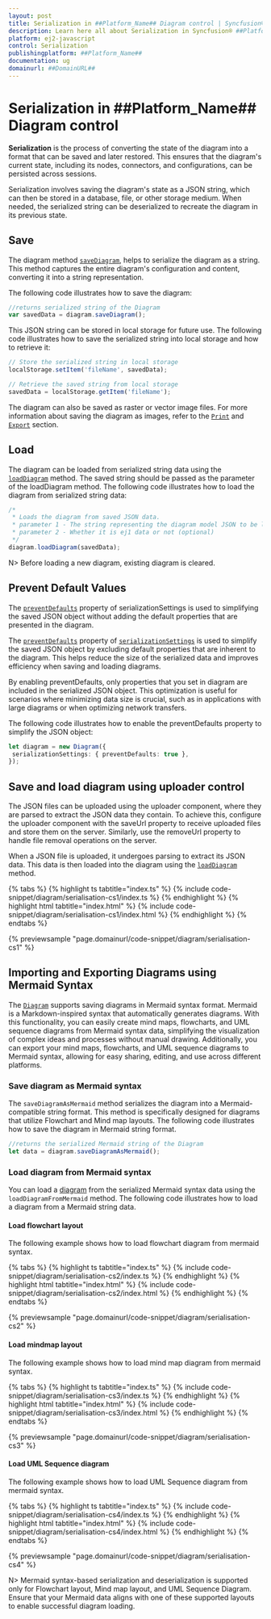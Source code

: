 ```yaml
---
layout: post
title: Serialization in ##Platform_Name## Diagram control | Syncfusion®
description: Learn here all about Serialization in Syncfusion® ##Platform_Name## Diagram control of Syncfusion Essential® JS 2 and more.
platform: ej2-javascript
control: Serialization 
publishingplatform: ##Platform_Name##
documentation: ug
domainurl: ##DomainURL##
---
```


# Serialization in ##Platform_Name## Diagram control

**Serialization** is the process of converting the state of the diagram into a format that can be saved and later restored. This ensures that the diagram's current state, including its nodes, connectors, and configurations, can be persisted across sessions.

Serialization involves saving the diagram's state as a JSON string, which can then be stored in a database, file, or other storage medium. When needed, the serialized string can be deserialized to recreate the diagram in its previous state.

## Save

The diagram method [`saveDiagram`](../api/diagram/#savediagram), helps to serialize the diagram as a string. This method captures the entire diagram's configuration and content, converting it into a string representation.

The following code illustrates how to save the diagram:

```ts
//returns serialized string of the Diagram
var savedData = diagram.saveDiagram();

```

This JSON string can be stored in local storage for future use. The following code illustrates how to save the serialized string into local storage and how to retrieve it:

```ts
// Store the serialized string in local storage
localStorage.setItem('fileName', savedData);

// Retrieve the saved string from local storage
savedData = localStorage.getItem('fileName');

```

The diagram can also be saved as raster or vector image files. For more information about saving the diagram as images, refer to the [`Print`](./print) and [`Export`](./export) section.

## Load

The diagram can be loaded from serialized string data using the [`loadDiagram`](../api/diagram#loaddiagram) method. The saved string should be passed as the parameter of the loadDiagram method. The following code illustrates how to load the diagram from serialized string data:

```ts
/*
 * Loads the diagram from saved JSON data.
 * parameter 1 - The string representing the diagram model JSON to be loaded.
 * parameter 2 - Whether it is ej1 data or not (optional)
 */
diagram.loadDiagram(savedData);

```

N> Before loading a new diagram, existing diagram is cleared.

## Prevent Default Values

The [`preventDefaults`](../api/diagram/serializationSettingsModel) property of serializationSettings is used to simplifying the saved JSON object without adding the default properties that are presented in the diagram.

The [`preventDefaults`](../api/diagram/serializationSettingsModel/#preventdefaults) property of [`serializationSettings`](../api/diagram/serializationSettingsModel/) is used to simplify the saved JSON object by excluding default properties that are inherent to the diagram. This helps reduce the size of the serialized data and improves efficiency when saving and loading diagrams.

By enabling preventDefaults, only properties that you set in diagram are included in the serialized JSON object. This optimization is useful for scenarios where minimizing data size is crucial, such as in applications with large diagrams or when optimizing network transfers.

The following code illustrates how to enable the preventDefaults property to simplify the JSON object:


```ts
let diagram = new Diagram({
 serializationSettings: { preventDefaults: true },
});

```

## Save and load diagram using uploader control

The JSON files can be uploaded using the uploader component, where they are parsed to extract the JSON data they contain. To achieve this, configure the uploader component with the saveUrl property to receive uploaded files and store them on the server. Similarly, use the removeUrl property to handle file removal operations on the server.

When a JSON file is uploaded, it undergoes parsing to extract its JSON data. This data is then loaded into the diagram using the [`loadDiagram`](../api/diagram#loaddiagram) method.

{% tabs %}
{% highlight ts tabtitle="index.ts" %}
{% include code-snippet/diagram/serialisation-cs1/index.ts %}
{% endhighlight %}
{% highlight html tabtitle="index.html" %}
{% include code-snippet/diagram/serialisation-cs1/index.html %}
{% endhighlight %}
{% endtabs %}
          
{% previewsample "page.domainurl/code-snippet/diagram/serialisation-cs1" %}


## Importing and Exporting Diagrams using Mermaid Syntax

The [`Diagram`](../api/diagram/) supports saving diagrams in Mermaid syntax format. Mermaid is a Markdown-inspired syntax that automatically generates diagrams. With this functionality, you can easily create mind maps, flowcharts, and UML sequence diagrams from Mermaid syntax data, simplifying the visualization of complex ideas and processes without manual drawing. Additionally, you can export your mind maps, flowcharts, and UML sequence diagrams to Mermaid syntax, allowing for easy sharing, editing, and use across different platforms.

### Save diagram as Mermaid syntax

 The `saveDiagramAsMermaid` method serializes the diagram into a Mermaid-compatible string format. This method is specifically designed for diagrams that utilize Flowchart and Mind map layouts. The following code illustrates how to save the diagram in Mermaid string format.

 ```javascript
//returns the serialized Mermaid string of the Diagram
let data = diagram.saveDiagramAsMermaid();

```

### Load diagram from Mermaid syntax

You can load a [diagram](../api/diagram/) from the serialized Mermaid syntax data using the `loadDiagramFromMermaid` method. The following code illustrates how to load a diagram from a Mermaid string data.

#### Load flowchart layout

The following example shows how to load flowchart diagram from mermaid syntax.

{% tabs %}
{% highlight ts tabtitle="index.ts" %}
{% include code-snippet/diagram/serialisation-cs2/index.ts %}
{% endhighlight %}
{% highlight html tabtitle="index.html" %}
{% include code-snippet/diagram/serialisation-cs2/index.html %}
{% endhighlight %}
{% endtabs %}
          
{% previewsample "page.domainurl/code-snippet/diagram/serialisation-cs2" %}

#### Load mindmap layout

The following example shows how to load mind map diagram from mermaid syntax.

{% tabs %}
{% highlight ts tabtitle="index.ts" %}
{% include code-snippet/diagram/serialisation-cs3/index.ts %}
{% endhighlight %}
{% highlight html tabtitle="index.html" %}
{% include code-snippet/diagram/serialisation-cs3/index.html %}
{% endhighlight %}
{% endtabs %}
          
{% previewsample "page.domainurl/code-snippet/diagram/serialisation-cs3" %}

#### Load UML Sequence diagram

The following example shows how to load UML Sequence diagram from mermaid syntax.

{% tabs %}
{% highlight ts tabtitle="index.ts" %}
{% include code-snippet/diagram/serialisation-cs4/index.ts %}
{% endhighlight %}
{% highlight html tabtitle="index.html" %}
{% include code-snippet/diagram/serialisation-cs4/index.html %}
{% endhighlight %}
{% endtabs %}
          
{% previewsample "page.domainurl/code-snippet/diagram/serialisation-cs4" %}

N> Mermaid syntax-based serialization and deserialization is supported only for Flowchart layout, Mind map layout, and UML Sequence Diagram. Ensure that your Mermaid data aligns with one of these supported layouts to enable successful diagram loading.